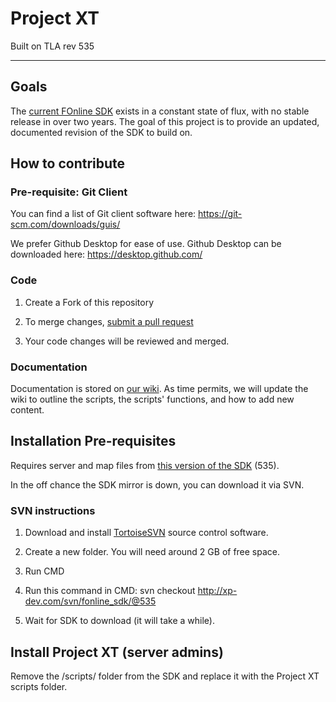 # Project XT
Built on TLA rev 535

***

## Goals
The [current FOnline SDK](https://xp-dev.com/sc/history/76003/HEAD/?page=0) exists in a constant state of flux, with no stable release in over two years. The goal of this project is to provide an updated, documented revision of the SDK to build on.

## How to contribute

### Pre-requisite: Git Client

You can find a list of Git client software here: https://git-scm.com/downloads/guis/

We prefer Github Desktop for ease of use. Github Desktop can be downloaded here: https://desktop.github.com/

### Code
1. Create a Fork of this repository

2. To merge changes, [submit a pull request](https://github.com/tinoesroho/Project-XT/compare)

3. Your code changes will be reviewed and merged.

### Documentation

Documentation is stored on [our wiki](https://github.com/tinoesroho/Project-XT/wiki). As time permits, we will update the wiki to outline the scripts, the scripts' functions, and how to add new content.


## Installation Pre-requisites

Requires server and map files from [this version of the SDK](http://www.mediafire.com/file/e7rslca0rwcag90/SDK_TLA.rar) (535).

In the off chance the SDK mirror is down, you can download it via SVN.

### SVN instructions
1. Download and install [TortoiseSVN](http://tortoisesvn.net/) source control software.

2. Create a new folder. You will need around 2 GB of free space.

3. Run CMD

4. Run this command in CMD: svn checkout http://xp-dev.com/svn/fonline_sdk/@535

5. Wait for SDK to download (it will take a while).

## Install Project XT (server admins)

Remove the /scripts/ folder from the SDK and replace it with the Project XT scripts folder.